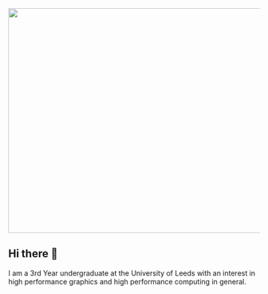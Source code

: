 <img src="https://github.com/James-Blackburn/James-Blackburn/assets/32494995/4d548a0e-dd0c-4267-b08a-e8824b6aa41a" width="1280" height="450" />

## Hi there 👋

I am a 3rd Year undergraduate at the University of Leeds with an interest in high performance graphics and high performance computing in general.
